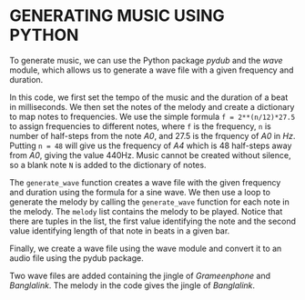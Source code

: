 # GENERATING MUSIC USING PYTHON
To generate music, we can use the Python package *pydub* and the *wave* module, which allows us to generate a wave file with a given frequency and duration.

In this code, we first set the tempo of the music and the duration of a beat in milliseconds. We then set the notes of the melody and create a dictionary to map notes to frequencies. We use the simple formula `f = 2**(n/12)*27.5` to assign frequencies to different notes, where `f` is the frequency, `n` is number of half-steps from the note *A0*, and 27.5 is the frquency of *A0* in *Hz*. Putting `n = 48` will give us the frequency of *A4* which is 48 half-steps away from *A0*, giving the value 440Hz. Music cannot be created without silence, so a blank note `N` is added to the dictionary of notes.

The `generate_wave` function creates a wave file with the given frequency and duration using the formula for a sine wave. We then use a loop to generate the melody by calling the `generate_wave` function for each note in the melody. The `melody` list contains the melody to be played. Notice that there are tuples in the list, the first value identifying the note and the second value identifying length of that note in beats in a given bar. 

Finally, we create a wave file using the wave module and convert it to an audio file using the pydub package. 

Two wave files are added containing the jingle of *Grameenphone* and *Banglalink*. The melody in the code gives the jingle of *Banglalink*.
